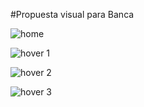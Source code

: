 #Propuesta visual para Banca



![home](https://i.imgur.com/WBR5A7X.jpg)

![hover 1](https://i.imgur.com/2WKFe7q.jpg)

![hover 2](https://i.imgur.com/AAxPjBo.jpg)

![hover 3](https://i.imgur.com/3MKiXeG.jpg)

